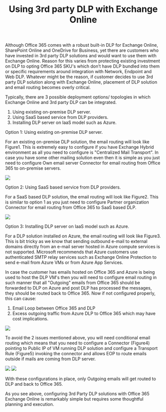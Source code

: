 ﻿---
layout: post
title: Using 3rd party DLP with Exchange Online
---
Although Office 365 comes with a robust built-in DLP for Exchange Online, SharePoint Online and OneDrive for Business, yet there are customers who have invested in 3rd party DLP solutions and would want to use them with Exchange Online. Reason for this varies from protecting existing investment on DLP to opting Office 365 SKU's which don’t have DLP bundled into them or specific requirements around integration with Network, Endpoint and Web DLP. Whatever might be the reason, if customer decides to use 3rd party DLP solution along with Exchange Online, placement of DLP solution and email routing becomes overly critical.

Typically, there are 3 possible deployment options/ topologies in which Exchange Online and 3rd party DLP can be integrated. 

1. Using existing on-premise DLP server.
2. Using SaaS based service from DLP providers.
3. Installing DLP server on IaaS model such as Azure.

Option 1: Using existing on-premise DLP server. 
 
For an existing on-premise DLP solution, the email routing will look like Figure1. This is extremely easy to configure if you have Exchange Hybrid environment as all you need to configure is "Centralized Mail Transport". In case you have some other mailing solution even then it is simple as you just need to configure Own email server Connector for email routing from Office 365 to on-premise servers.

<img src="https://github.com/jsjolly/jsjolly.github.io/blob/master/images/Figure1.jpg" />

 
Option 2: Using SaaS based service from DLP providers.

For a SaaS based DLP solution, the email routing will look like Figure2. This is similar to option 1 as you just need to configure Partner organization Connector for email routing from Office 365 to SaaS based DLP.

<img src="https://github.com/jsjolly/jsjolly.github.io/blob/master/images/Figure%202.jpg" />
 
 
Option 3: Installing DLP server on IaaS model such as Azure. 

For a DLP solution installed on Azure, the email routing will look like Figure3. This is bit tricky as we know that sending outbound e-mail to external domains directly from an e-mail server hosted in Azure compute services is not supported. Microsoft recommends that Azure customers use authenticated SMTP relay services such as Exchange Online Protection to send e-mail from Azure VMs or from Azure App Services.

In case the customer has emails hosted on Office 365 and Azure is being used to host the DLP VM's then you will need to configure email routing in such manner that all "Outgoing" emails from Office 365 should be forwarded to DLP on Azure and post DLP has processed the messages, they should be routed back to Office 365. Now if not configured properly, this can cause:

1. Email Loop between Office 365 and DLP
2. Excess outgoing traffic from Azure DLP to Office 365 which may have cost implications.

<img src="https://github.com/jsjolly/jsjolly.github.io/blob/master/images/Figure%203.jpg" />  

To avoid the 2 issues mentioned above, you will need conditional email routing which means that you need to configure a Connector (Figure4) pointing to Public IP of VM running DLP solution and configure a Transport Rule (Figure5)  invoking the connector and allows EOP to route emails outside if mails are coming from DLP server.
 
 <img src="https://github.com/jsjolly/jsjolly.github.io/blob/master/images/Figure%204.jpg" />
		 

<img src="https://github.com/jsjolly/jsjolly.github.io/blob/master/images/Figure%205.jpg" />


With these configurations in place, only Outgoing emails will get routed to DLP and back to Office 365.

As you see above, configuring 3rd Party DLP solutions with Office 365 Exchange Online is remarkably simple but requires some thoughtful planning and execution. 
 






